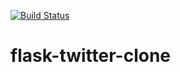 [![Build Status](https://travis-ci.org/allicsander/flask-twitter-clone.svg?branch=master)](https://travis-ci.org/allicsander/flask-twitter-clone)
# flask-twitter-clone
